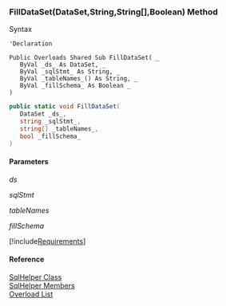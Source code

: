 ﻿### FillDataSet(DataSet,String,String\[\],Boolean) Method

Syntax

```vbnet
'Declaration

Public Overloads Shared Sub FillDataSet( _
   ByVal _ds_ As DataSet, _
   ByVal _sqlStmt_ As String, _
   ByVal _tableNames_() As String, _
   ByVal _fillSchema_ As Boolean _
) 
```

```csharp
public static void FillDataSet( 
   DataSet _ds_,
   string _sqlStmt_,
   string[] _tableNames_,
   bool _fillSchema_
)
```

#### Parameters

_ds_

_sqlStmt_

_tableNames_

_fillSchema_

[!include[Requirements](../partials/requirements.md)]

#### Reference

[SqlHelper Class](FChoice.Common~FChoice.Common.Data.SqlHelper.md)  
[SqlHelper Members](FChoice.Common~FChoice.Common.Data.SqlHelper_members.md)  
[Overload List](FChoice.Common~FChoice.Common.Data.SqlHelper~FillDataSet.md)